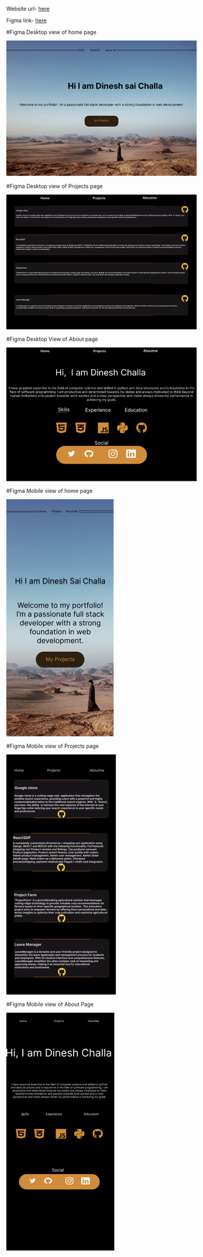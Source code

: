 

Website url- [here](https://njit-wis.github.io/midterm-portfolio-dsk1513/)

Figma link- [here](https://www.figma.com/file/Y1Pv7V5WFrAvOaqbwPLcSJ/Mid-Term?type=design&node-id=29-3&mode=design&t=MlEGyLhQWp1Wn9xz-0)

#Figma Desktop view of home page

![Screenshot of my pdf preview](desktop-1.png)

#Figma Desktop view of Projects page

![Screenshot of my pdf preview](desktop-2.png)

#Figma Desktop View of About page

![Screenshot of my pdf preview](desktop-3.png)



#Figma Mobile view of home page

![Screenshot of my pdf preview](mobile-1.png)

#Figma Mobile view of Projects page

![Screenshot of my pdf preview](mobile-2.png)

#Figma Mobile view of About Page

![Screenshot of my pdf preview](mobile-3.png)





















